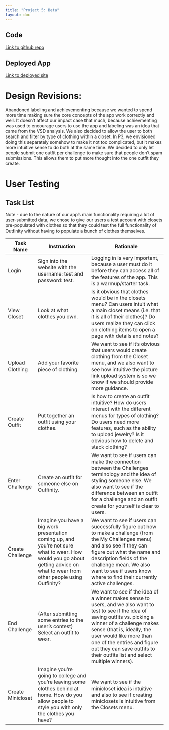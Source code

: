 ```yaml
---
title: "Project 5: Beta"
layout: doc
---
```


## Code

[Link to github repo](https://github.com/dismint/outfinity)

## Deployed App

[Link to deployed site](https://outfinity-dismints-projects.vercel.app/)

# Design Revisions:
Abandoned labeling and achievementing because we wanted to spend more time making sure the core concepts of the app work correctly and well. It doesn’t affect our impact case that much, because achievmenting was used to encourage users to use the app and labeling was an idea that came from the VSD analysis.
We also decided to allow the user to both search and filter by type of clothing within a closet. In P3, we envisioned doing this separately somehow to make it not too complicated, but it makes more intuitive sense to do both at the same time.
We decided to only let people submit one outfit per challenge to make sure that people don’t spam submissions. This allows them to put more thought into the one outfit they create.


<!--Accounts:
User: jen, password: kim - used for jennifer’s testing
User: populator, password: 1 - used for populating -->


# User Testing
<!--## User List
We plan to interview three -->


## Task List
Note - due to the nature of our app’s main functionality requiring a lot of user-submitted data, we chose to give our users a test account with closets pre-populated with clothes so that they could test the full functionality of Outfinity without having to populate a bunch of clothes themselves.




| Task Name        |  Instruction  |  Rationale |
| -------------    | ----------- | ---- |
| Login | Sign into the website with the username: test and password: test. | Logging in is very important, because a user must do it before they can access all of the features of the app. This is a warmup/starter task. |
| View Closet | Look at what clothes you own. | Is it obvious that clothes would be in the closets menu? Can users intuit what a main closet means (i.e. that it is all of their clothes)? Do users realize they can click on clothing items to open a page with details and notes? |
| Upload Clothing  | Add your favorite piece of clothing. | We want to see if it’s obvious that users would create clothing from the Closet menu, and we also want to see how intuitive the picture link upload system is so we know if we should provide more guidance. |
| Create Outfit | Put together an outfit using your clothes. | Is how to create an outfit intuitive? How do users interact with the different menus for types of clothing? Do users need more features, such as the ability to upload jewelry? Is it obvious how to delete and stack clothing? |
| Enter Challenge | Create an outfit for someone else on Outfinity. | We want to see if users can make the connection between the Challenges terminology and the idea of styling someone else. We also want to see if the difference between an outfit for a challenge and an outfit create for yourself is clear to users. |
| Create Challenge | Imagine you have a big work presentation coming up, and you’re not sure what to wear. How would you go about getting advice on what to wear from other people using Outfinity? | We want to see if users can successfully figure out how to make a challenge (from the My Challenges menu) and also see if they can figure out what the name and description fields of the challenge mean. We also want to see if users know where to find their currently active challenges. |
| End Challenge | (After submitting some entries to the user’s contest) Select an outfit to wear. | We want to see if the idea of a winner makes sense to users, and we also want to test to see if the idea of saving outfits vs. picking a winner of a challenge makes sense (that is, ideally, the user would like more than one of the entries and figure out they can save outfits to their outfits list and select multiple winners). |
| Create Minicloset | Imagine you’re going to college and you’re leaving some clothes behind at home. How do you allow people to style you with only the clothes you have? | We want to see if the minicloset idea is intuitive and also to see if creating miniclosets is intuitive from the Closets menu. |